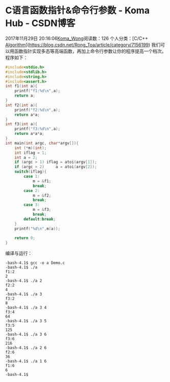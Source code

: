# C语言函数指针&命令行参数 - Koma Hub - CSDN博客
2017年11月29日 20:16:06[Koma_Wong](https://me.csdn.net/Rong_Toa)阅读数：126
个人分类：[C/C++																[Algorithm](https://blog.csdn.net/Rong_Toa/article/category/7221428)](https://blog.csdn.net/Rong_Toa/article/category/7156199)
我们可以用函数指针实现多态等高端函数，再加上命令行参数让你的程序提高一个档次。
程序如下：
```cpp
#include<stdio.h>
#include<stdlib.h>
#include<string.h>
#include<assert.h>
int f1(int a){
    printf("f1:%d\n",a);
    return a;
}
int f2(int a){
    printf("f2:%d\n",a);
    return a*a;
}
int f3(int a){
    printf("f3:%d\n",a);
    return a*a*a;
}
int main(int argc, char*argv[]){
    int (*m)(int);
    int iflag = 1;
    int a = 2;
    if (argc > 1) iflag = atoi(argv[1]);
    if (argc > 2)     a = atoi(argv[2]);
    switch(iflag){
        case 1:
            m = &f1;
            break;
        case 2:
            m = &f2;
            break;
        case 3:
            m = &f3;
            break;
        default:break;
    }
    printf("%d\n",m(a));
    
    return 0;
}
```
编译与运行：
```
-bash-4.1$ gcc -o a Demo.c
-bash-4.1$ ./a
f1:2
2
-bash-4.1$ ./a 2
f2:2
4
-bash-4.1$ ./a 3
f3:2
8
-bash-4.1$ ./a 3 4
f3:4
64
-bash-4.1$ ./a 3 5
f3:5
125
-bash-4.1$ ./a 3 6
f3:6
216
-bash-4.1$ ./a 2 6
f2:6
36
-bash-4.1$ ./a 1 6
f1:6
6
-bash-4.1$
```

